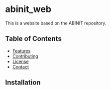 # abinit_web

This is a website based on the ABINIT repository. 

## Table of Contents
- [Features](#features)
- [Contributing](#contributing)
- [License](#license)
- [Contact](#contact)

## Installation


